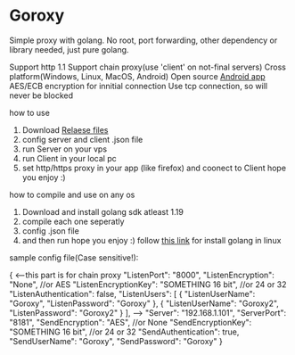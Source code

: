 # Goroxy
Simple proxy with golang. No root, port forwarding, other dependency or library needed, just pure golang.

Support http 1.1
Support chain proxy(use 'client' on not-final servers)
Cross platform(Windows, Linux, MacOS, Android)
Open source <a href="https://github.com/khordady/Goroxy_Android">Android app</a>
AES/ECB encryption for innitial connection
Use tcp connection, so will never be blocked

how to use
1) Download <a href="https://github.com/khordady/goroxy/releases">Relaese files</a>
2) config server and client .json file
3) run Server on your vps
4) run Client in your local pc
5) set http/https proxy in your app (like firefox) and coonect to Client
hope you enjoy :)

how to compile and use on any os
1) Download and install golang sdk atleast 1.19
2) compile each one seperatly
3) config .json file
4) and then run
hope you enjoy  :)
follow <a href="https://golangdocs.com/install-go-linux">this link</a> for install golang in linux

sample config file(Case sensitive!):

{
<--this part is for chain proxy
  "ListenPort": "8000",
  "ListenEncryption": "None", //or AES
  "ListenEncryptionKey": "SOMETHING 16 bit", //or 24 or 32
  "ListenAuthentication": false,
  "ListenUsers": [
    {
      "ListenUserName": "Goroxy",
      "ListenPassword": "Goroxy"
    },
    {
      "ListenUserName": "Goroxy2",
      "ListenPassword": "Goroxy2"
    }
  ],
  -->
  "Server": "192.168.1.101",
  "ServerPort": "8181",
  "SendEncryption": "AES",  //or None
  "SendEncryptionKey": "SOMETHING 16 bit", //or 24 or 32
  "SendAuthentication": true,
  "SendUserName": "Goroxy",
  "SendPassword": "Goroxy"
}
